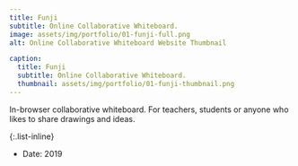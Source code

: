 ```yaml
---
title: Funji
subtitle: Online Collaborative Whiteboard.
image: assets/img/portfolio/01-funji-full.png
alt: Online Collaborative Whiteboard Website Thumbnail

caption:
  title: Funji
  subtitle: Online Collaborative Whiteboard.
  thumbnail: assets/img/portfolio/01-funji-thumbnail.png
---
```

In-browser collaborative whiteboard. For teachers, students or anyone who likes to share drawings and ideas.

{:.list-inline}
- Date: 2019
